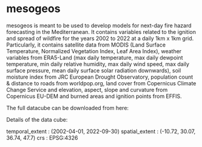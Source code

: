 # mesogeos

mesogeos is meant to be used to develop models for next-day fire hazard forecasting in the Mediterranean. 
It contains variables related to the ignition and spread of wildfire for the years 2002 to 2022 at a daily 1km x 1km grid.
Particularly, it contains satellite data from MODIS (Land Surface Temperature, Normalized Vegetation Index, Leaf Area Index), 
weather variables from ERA5-Land (max daily temperature, max daily dewpoint temperature, min daily relative humidity, 
max daily wind speed, max daily surface pressure, mean daily surface solar radiation downwards), soil moisture index from
JRC European Drought Observatory, population count & distance to roads from worldpop.org, land cover from Copernicus 
Climate Change Service and elevation, aspect, slope and curvature from Copernicus EU-DEM and burned areas and ignition 
points from EFFIS.

The full datacube can be downloaded from here: 

Details of the data cube:

temporal_extent : (2002-04-01, 2022-09-30)
spatial_extent : (-10.72, 30.07, 36.74, 47.7)
crs : EPSG:4326